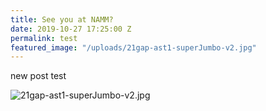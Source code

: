 ```yaml
---
title: See you at NAMM?
date: 2019-10-27 17:25:00 Z
permalink: test
featured_image: "/uploads/21gap-ast1-superJumbo-v2.jpg"
---
```


new post test

![21gap-ast1-superJumbo-v2.jpg](/uploads/21gap-ast1-superJumbo-v2.jpg)